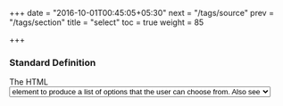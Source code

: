 +++
date = "2016-10-01T00:45:05+05:30"
next = "/tags/source"
prev = "/tags/section"
title = "select"
toc = true
weight = 85

+++

<h3>Standard Definition</h3>
  The HTML <select> element represents a control that provides a menu of options.

<h3>Need for this tag</h3>
This element is used in conjunction with the <option> element to produce a list of options that the user can choose from.

Also see <optgroup> element for grouping your option items.

<h3>Global attributes</h3>

autofocus HTML5
  This attribute lets you specify that a form control should have input focus when the page loads, unless the user overrides it, for example by typing in a different control. Only one form element in a document can have the autofocus attribute, which is a Boolean.

disabled
  This Boolean attribute indicates that the user cannot interact with the control. If this attribute is not specified, the control inherits its setting from the containing element, for example fieldset; if there is no containing element with the disabled attribute set, then the control is enabled.

form HTML5
  The form element that the select element is associated with (its "form owner"). If this attribute is specified, its value must be the ID of a form element in the same document. This enables you to place select elements anywhere within a document, not just as descendants of their form elements.

multiple
  This Boolean attribute indicates that multiple options can be selected in the list. If it is not specified, then only one option can be selected at a time.

name
  The name of the control.

required HTML5
  A Boolean attribute indicating that an option with a non-empty string value must be selected.

size
  If the control is presented as a scrolled list box, this attribute represents the number of rows in the list that should be visible at one time. Browsers are not required to present a select element as a scrolled list box. The default value is 0.


<h3>Working Example</h3>

      <!-- The second value will be selected initially -->
      <select name="select">
      <option value="value1">Value 1</option>
      <option value="value2" selected>Value 2</option>
      <option value="value3">Value 3</option>
      </select>

<h3>References</h3>
http://www.quackit.com/html_5/tags/html_select_tag.cfm

https://developer.mozilla.org/en/docs/Web/HTML/Element/select

<h3>Point of Contact</h3>
